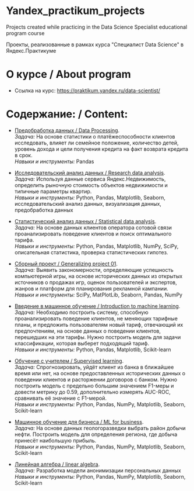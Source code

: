 # Yandex_practikum_projects
Projects created while practicing in the Data Science Specialist educational program course

Проекты, реализованные в рамках курса "Специалист Data Science" в Яндекс.Практикуме

# О курсе / About program
- Ссылка на курс: <https://praktikum.yandex.ru/data-scientist/>

# Содержание: / Content:
- [Предобработка данных / Data Processing](https://github.com/boyarskayas/Yandex_practikum_projects/tree/main/02_bank_data_preprocessing).  
*Задача:* На основе статистики о платёжеспособности клиентов исследовать, влияет ли семейное положение, количество детей, уровень дохода и цели получения кредита на факт возврата кредита в срок.  
*Навыки и инструменты:*  Pandas

- [Исследовательский анализ данных / Research data analysis](https://github.com/boyarskayas/Yandex_practikum_projects/blob/main/03_Real_estate).  
*Задача:*  Используя данные сервиса Яндекс.Недвижимость, определить рыночную стоимость объектов недвижимости и типичные параметры квартир.  
*Навыки и инструменты:* Python, Pandas, Matplotlib, Seaborn, исследовательский анализ данных, визуализация данных, предобработка данных

- [Статистический анализ данных / Statistical data analysis](https://github.com/boyarskayas/Yandex_practikum_projects/blob/main/04_Statistical_data_analysis).  
*Задача:*  На основе данных клиентов оператора сотовой связи проанализировать поведение клиентов и поиск оптимального тарифа.  
*Навыки и инструменты:* Python, Pandas, Matplotlib, NumPy, SciPy, описательная статистика, проверка статистических гипотез.

- [Сборный проект / Generalizing project 01](https://github.com/boyarskayas/Yandex_practikum_projects/blob/main/05_Games_market_research).  
*Задача:*  Выявить закономерности, определяющие успешность компьютерной игры, на основе исторических данных из открытых источников о продажах игр, оценок пользователей и экспертов, жанров и платформ для планирования рекламной кампании.  
*Навыки и инструменты:* SciPy, MatPlotLib, Seaborn, Pandas, NumPy

- [Введение в машинное обучение / Introduction to machine learning](https://github.com/boyarskayas/Yandex_practikum_projects/tree/main/06_tariffs_reccomend).  
*Задача:* Необходимо построить систему, способную проанализировать поведение клиентов, не меняющих тарифные планы, и предложить пользователям новый тариф, отвечающий их предпочтениям, на основе данных о поведении клиентов, перешедших на эти тарифы. Нужно построить модель для задачи классификации, которая выберет подходящий тариф.  
*Навыки и инструменты:* Python, Pandas, Matplotlib, Scikit-learn

- [Обучение с учителем / Supervised learning](https://github.com/boyarskayas/Yandex_practikum_projects/tree/main/07_Customer_ezodus_forecast).  
*Задача:* Спрогнозировать, уйдёт клиент из банка в ближайшее время или нет, на основе предоставленных исторических данных о поведении клиентов и расторжении договоров с банком. Нужно построить модель с предельно большим значением F1-меры и довести метрику до 0.59, дополнительно измерять AUC-ROC, сравнивать её значение с F1-мерой.  
*Навыки и инструменты:* Python, Pandas, NumPy, Matplotlib, Seaborn, Scikit-learn

- [Машинное обучение для бизнеса / ML for business](https://github.com/boyarskayas/Yandex_practikum_projects/tree/main/08_oil_well_location).  
*Задача:* На основе данных геологоразведки выбрать район добычи нефти. Построить модель для определения региона, где добыча принесёт наибольшую прибыль.  
*Навыки и инструменты:* Python, Pandas, NumPy, Matplotlib, Seaborn, Scikit-learn

- [Линейная алгебра / linear algebra](https://github.com/boyarskayas/Yandex_practikum_projects/tree/main/10_Personal_data_protection).  
*Задача:* Разработка модели анонимизации персональных данных  
*Навыки и инструменты:* Python, Pandas, NumPy, Matplotlib, Seaborn, Scikit-learn
